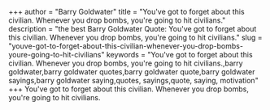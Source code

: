 +++
author = "Barry Goldwater"
title = "You've got to forget about this civilian. Whenever you drop bombs, you're going to hit civilians."
description = "the best Barry Goldwater Quote: You've got to forget about this civilian. Whenever you drop bombs, you're going to hit civilians."
slug = "youve-got-to-forget-about-this-civilian-whenever-you-drop-bombs-youre-going-to-hit-civilians"
keywords = "You've got to forget about this civilian. Whenever you drop bombs, you're going to hit civilians.,barry goldwater,barry goldwater quotes,barry goldwater quote,barry goldwater sayings,barry goldwater saying,quotes, sayings,quote, saying, motivation"
+++
You've got to forget about this civilian. Whenever you drop bombs, you're going to hit civilians.
